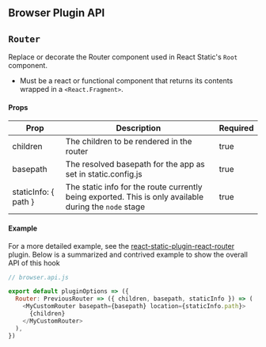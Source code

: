 ## Browser Plugin API

## `Router`

Replace or decorate the Router component used in React Static's `Root` component.

- Must be a react or functional component that returns its contents wrapped in a `<React.Fragment>`.

#### Props

| Prop                 | Description                                                                                            | Required |
| -------------------- | ------------------------------------------------------------------------------------------------------ | -------- |
| children             | The children to be rendered in the router                                                              | true     |
| basepath             | The resolved basepath for the app as set in static.config.js                                           | true     |
| staticInfo: { path } | The static info for the route currently being exported. This is only available during the `node` stage | true     |

#### Example

For a more detailed example, see the [react-static-plugin-react-router](/packages/react-static-plugin-react-router) plugin. Below is a summarized and contrived example to show the overall API of this hook

```javascript
// browser.api.js

export default pluginOptions => ({
  Router: PreviousRouter => ({ children, basepath, staticInfo }) => (
    <MyCustomRouter basepath={basepath} location={staticInfo.path}>
      {children}
    </MyCustomRouter>
  ),
})
```
